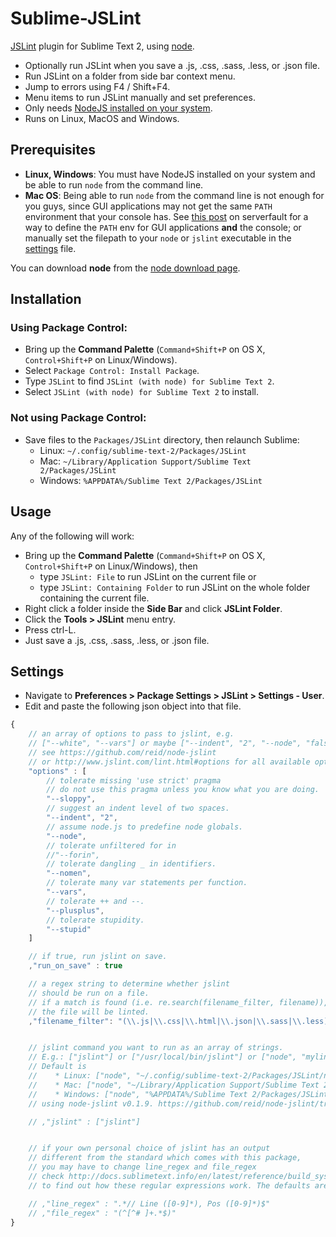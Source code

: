 Sublime-JSLint
==============

[JSLint](http://www.jslint.com/) plugin for Sublime Text 2, using [node](http://nodejs.org). 

   * Optionally run JSLint when you save a .js, .css, .sass, .less, or .json file.
   * Run JSLint on a folder from side bar context menu.
   * Jump to errors using F4 / Shift+F4.
   * Menu items to run JSLint manually and set preferences.
   * Only needs [NodeJS installed on your system](http://nodejs.org/download/).
   * Runs on Linux, MacOS and Windows.

Prerequisites
-------------
* **Linux, Windows**: You must have NodeJS installed on your system and be able to run `node` from the command line.
* **Mac OS**: Being able to run `node` from the command line is not enough for you guys, since GUI applications may not get the same `PATH` environment that your console has. See [this post](http://serverfault.com/questions/16355/how-to-set-global-path-on-os-x) on serverfault for a way to define the `PATH` env for GUI applications **and** the console; or manually set the filepath to your `node` or `jslint` executable in the [settings](#settings) file.

You can download **node** from the [node download page](http://nodejs.org/download/).

Installation
------------

### Using Package Control:

   * Bring up the **Command Palette** (`Command+Shift+P` on OS X, `Control+Shift+P` on Linux/Windows).
   * Select `Package Control: Install Package`.
   * Type `JSLint` to find `JSLint (with node) for Sublime Text 2`.
   * Select `JSLint (with node) for Sublime Text 2` to install.


### Not using Package Control:
   * Save files to the `Packages/JSLint` directory, then relaunch Sublime:
      * Linux: `~/.config/sublime-text-2/Packages/JSLint`
      * Mac: `~/Library/Application Support/Sublime Text 2/Packages/JSLint`
      * Windows: `%APPDATA%/Sublime Text 2/Packages/JSLint`

Usage
-----
Any of the following will work:
   * Bring up the **Command Palette** (`Command+Shift+P` on OS X, `Control+Shift+P` on Linux/Windows), then
      * type `JSLint: File` to run JSLint on the current file or
      * type `JSLint: Containing Folder` to run JSLint on the whole folder containing the current file.
   * Right click a folder inside the **Side Bar** and click **JSLint Folder**.
   * Click the **Tools > JSLint** menu entry.
   * Press ctrl-L.
   * Just save a .js, .css, .sass, .less, or .json file.

Settings
--------
* Navigate to **Preferences > Package Settings > JSLint > Settings - User**.
* Edit and paste the following json object into that file.
```js
{
    // an array of options to pass to jslint, e.g.
    // ["--white", "--vars"] or maybe ["--indent", "2", "--node", "false"]
    // see https://github.com/reid/node-jslint
    // or http://www.jslint.com/lint.html#options for all available options.
    "options" : [
        // tolerate missing 'use strict' pragma
        // do not use this pragma unless you know what you are doing.
        "--sloppy",
        // suggest an indent level of two spaces.
        "--indent", "2",
        // assume node.js to predefine node globals.
        "--node",
        // tolerate unfiltered for in
        //"--forin",
        // tolerate dangling _ in identifiers.
        "--nomen",
        // tolerate many var statements per function.
        "--vars",
        // tolerate ++ and --.
        "--plusplus",
        // tolerate stupidity.
        "--stupid"
    ]

    // if true, run jslint on save.
    ,"run_on_save" : true

    // a regex string to determine whether jslint
    // should be run on a file.
    // if a match is found (i.e. re.search(filename_filter, filename)),
    // the file will be linted.
    ,"filename_filter": "(\\.js|\\.css|\\.html|\\.json|\\.sass|\\.less)$"


    // jslint command you want to run as an array of strings.
    // E.g.: ["jslint"] or ["/usr/local/bin/jslint"] or ["node", "mylinter.js"]
    // Default is
    //    * Linux: ["node", "~/.config/sublime-text-2/Packages/JSLint/node_modules/jslint/bin/jslint"]
    //    * Mac: ["node", "~/Library/Application Support/Sublime Text 2/Packages/JSLint/node_modules/jslint/bin/jslint"]
    //    * Windows: ["node", "%APPDATA%/Sublime Text 2/Packages/JSLint/node_modules/jslint/bin/jslint"]
    // using node-jslint v0.1.9. https://github.com/reid/node-jslint/tree/v0.1.9

    // ,"jslint" : ["jslint"]


    // if your own personal choice of jslint has an output
    // different from the standard which comes with this package,
    // you may have to change line_regex and file_regex
    // check http://docs.sublimetext.info/en/latest/reference/build_systems.html
    // to find out how these regular expressions work. The defaults are:

    // ,"line_regex" : ".*// Line ([0-9]*), Pos ([0-9]*)$"
    // ,"file_regex" : "(^[^# ]+.*$)"
}
```
